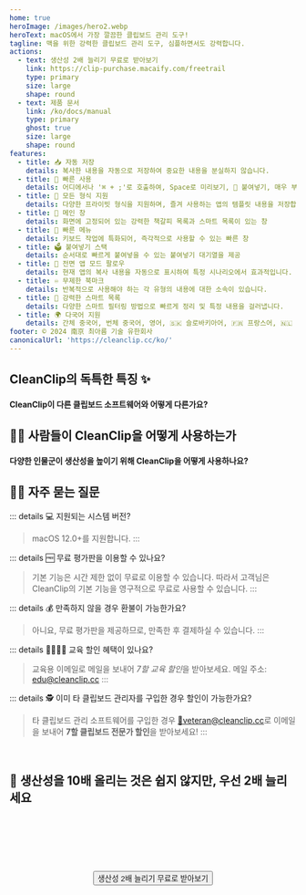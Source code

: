 ```yaml
---
home: true
heroImage: /images/hero2.webp
heroText: macOS에서 가장 깔끔한 클립보드 관리 도구!
tagline: 맥을 위한 강력한 클립보드 관리 도구, 심플하면서도 강력합니다.
actions:
  - text: 생산성 2배 늘리기 무료로 받아보기
    link: https://clip-purchase.macaify.com/freetrail
    type: primary
    size: large
    shape: round
  - text: 제품 문서
    link: /ko/docs/manual
    type: primary
    ghost: true
    size: large
    shape: round
features:
  - title: 📥 자동 저장
    details: 복사한 내용을 자동으로 저장하여 중요한 내용을 분실하지 않습니다.
  - title: 🚀 빠른 사용
    details: 어디에서나 '⌘ + ;'로 호출하여, Space로 미리보기, 🔢 붙여넣기, 매우 부드럽습니다.
  - title: 🌈 모든 형식 지원
    details: 다양한 프라이빗 형식을 지원하며, 즐겨 사용하는 앱의 템플릿 내용을 저장합니다.
  - title: 📌 메인 창
    details: 화면에 고정되어 있는 강력한 책갈피 목록과 스마트 목록이 있는 창
  - title: 🧲 빠른 메뉴
    details: 키보드 작업에 특화되어, 즉각적으로 사용할 수 있는 빠른 창
  - title: 🗳️ 붙여넣기 스택
    details: 순서대로 빠르게 붙여넣을 수 있는 붙여넣기 대기열을 제공
  - title: 🧲 전면 앱 모드 팔로우
    details: 현재 앱의 복사 내용을 자동으로 표시하여 특정 시나리오에서 효과적입니다.
  - title: ♾️ 무제한 북마크
    details: 반복적으로 사용해야 하는 각 유형의 내용에 대한 소속이 있습니다.
  - title: 🧠 강력한 스마트 목록
    details: 다양한 스마트 필터링 방법으로 빠르게 정리 및 특정 내용을 걸러냅니다.
  - title: 🌍 다국어 지원
    details: 간체 중국어, 번체 중국어, 영어, 🇸🇰 슬로바키아어, 🇫🇷 프랑스어, 🇳🇱 네덜란드어 <a href="/ko/discounts">번역 도와주기</a>
footer: © 2024 南京 최아름 기술 유한회사
canonicalUrl: 'https://cleanclip.cc/ko/'
---
```


<div class="segments">
  <TabFeatures-MainWindow class="tabfeatures"/>
  <TabFeatures-QuickMenu class="tabfeatures"/>
  <TabFeatures-PasteStack class="tabfeatures"/>

  <div class="usp">

  ## CleanClip의 독특한 특징 ✨
  #### CleanClip이 다른 클립보드 소프트웨어와 어떻게 다른가요?

  <usp-Usp/>

  </div>
  
  <div class="usecase">

  ## 👩‍💻 사람들이 CleanClip을 어떻게 사용하는가
  #### 다양한 인물군이 생산성을 높이기 위해 CleanClip을 어떻게 사용하나요?

  <usecase-UseCases/>

  </div>


  <div class="faq">
  <div>

  ## 🙋🏻 자주 묻는 질문

::: details 💻 지원되는 시스템 버전?
> macOS 12.0+를 지원합니다.
:::

::: details 🆓 무료 평가판을 이용할 수 있나요?
> 기본 기능은 시간 제한 없이 무료로 이용할 수 있습니다. 따라서 고객님은 CleanClip의 기본 기능을 영구적으로 무료로 사용할 수 있습니다.
:::

::: details 💰 만족하지 않을 경우 환불이 가능한가요?
> 아니요, 무료 평가판을 제공하므로, 만족한 후 결제하실 수 있습니다.
:::

::: details 👩‍🎓🧑‍🎓 교육 할인 혜택이 있나요?
  > 교육용 이메일로 메일을 보내어 *7할 교육 할인*을 받아보세요. 메일 주소: <a href="MAILTO:EDU@CLEANCLIP.CC?SUBJECT=%5BEDU%20DISCOUNT%5D%20REQUESTING%20DISCOUNT%20CODE%20FOR%2030%25%20OFF%20CLEANCLIP%20LICENSE&BODY=REQUESTING%20DISCOUNT%20CODE%20FOR%2030%25%20OFF%20CLEANCLIP%20LICENSE">edu@cleanclip.cc</a>
:::

::: details 🕵️ 이미 타 클립보드 관리자를 구입한 경우 할인이 가능한가요?
  > 타 클립보드 관리 소프트웨어를 구입한 경우 <a href="mailto:veteran@cleanclip.cc?subject=%5Bveteran%20discount%5D%20Requesting%20Discount%20Code%20for%2030%25%20Off%20CleanClip%20License&body=Hello%20CleanClips%2C%0A%0AI%20have%20previously%20purchased%20other%20clipboard%20management%20software%20and%20I%20am%20requesting%20a%2030%25%20discount%20on%20the%20CleanClip%20License.%0A%0AThe%20link%20to%20the%20one%20I%20used%3A%20%5Blink%5D%0A%0AHere%20is%20the%20purchase%20receipt%3A%20%5BScreenshots%5D">📮veteran@cleanclip.cc</a>로 이메일을 보내어 **7할 클립보드 전문가 할인**을 받아보세요!
:::
  </div>
  </div>

  <div class="encourage">
  </br>

  ## 🚀 생산성을 10배 올리는 것은 쉽지 않지만, 우선 2배 늘리세요

  </br>
  </br>

  <div style="display: flex; justify-content: center;">
    <div style="text-align: center">
      <button type="button" class="ant-btn ant-btn-primary ant-btn-round ant-btn-lg" style="margin-top: 64px">
        <!-- <a href="https://macaify.lemonsqueezy.com/checkout/buy/69bd0056-9182-4030-9aaf-bd0604db751b?embed=1&media=0&logo=0&desc=0&discount=0&enabled=114543" class="lemonsqueezy-button"> -->
        <a :href="$site.themeConfig.freeTrailUrl">
                      생산성 2배 늘리기 무료로 받아보기
        </a>
      </button>
    </div>
  </div>

  </br>
  </br>
  </br>
  </div>

</div>

<NewFooter/>
